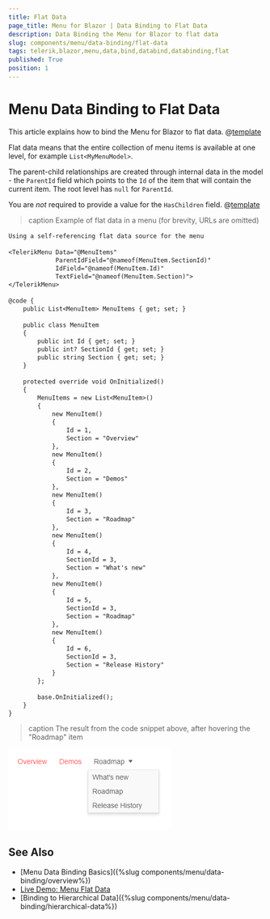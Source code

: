 ```yaml
---
title: Flat Data
page_title: Menu for Blazor | Data Binding to Flat Data
description: Data Binding the Menu for Blazor to flat data
slug: components/menu/data-binding/flat-data
tags: telerik,blazor,menu,data,bind,databind,databinding,flat
published: True
position: 1
---
```


# Menu Data Binding to Flat Data

This article explains how to bind the Menu for Blazor to flat data. 
@[template](/_contentTemplates/menu/basic-example.md#data-binding-basics-link)


Flat data means that the entire collection of menu items is available at one level, for example `List<MyMenuModel>`.

The parent-child relationships are created through internal data in the model - the `ParentId` field which points to the `Id` of the item that will contain the current item. The root level has `null` for `ParentId`.

You are *not* required to provide a value for the `HasChildren` field. @[template](/_contentTemplates/menu/basic-example.md#has-children-behavior)

>caption Example of flat data in a menu (for brevity, URLs are omitted)

````CSHTML
Using a self-referencing flat data source for the menu

<TelerikMenu Data="@MenuItems"
             ParentIdField="@nameof(MenuItem.SectionId)"
             IdField="@nameof(MenuItem.Id)"
             TextField="@nameof(MenuItem.Section)">
</TelerikMenu>

@code {
    public List<MenuItem> MenuItems { get; set; }
    
    public class MenuItem
    {
        public int Id { get; set; }
        public int? SectionId { get; set; }
        public string Section { get; set; }
    }
    
    protected override void OnInitialized()
    {
        MenuItems = new List<MenuItem>()
        {
            new MenuItem()
            {
                Id = 1,
                Section = "Overview"
            },
            new MenuItem()
            {
                Id = 2,
                Section = "Demos"
            },
            new MenuItem()
            {
                Id = 3,
                Section = "Roadmap"
            },
            new MenuItem()
            {
                Id = 4,
                SectionId = 3,
                Section = "What's new"
            },
            new MenuItem()
            {
                Id = 5,
                SectionId = 3,
                Section = "Roadmap"
            },
            new MenuItem()
            {
                Id = 6,
                SectionId = 3,
                Section = "Release History"
            }
        };

        base.OnInitialized();
    }
}
````

>caption The result from the code snippet above, after hovering the "Roadmap" item

![](images/menu-flat-data-overview.png)


## See Also

  * [Menu Data Binding Basics]({%slug components/menu/data-binding/overview%})
  * [Live Demo: Menu Flat Data](https://demos.telerik.com/blazor-ui/menu/flat-data)
  * [Binding to Hierarchical Data]({%slug components/menu/data-binding/hierarchical-data%})

